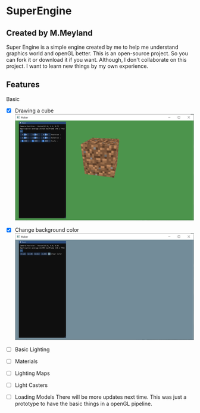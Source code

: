 # SuperEngine
## Created by M.Meyland

Super Engine is a simple engine created by me to help me understand graphics world and openGL better.
This is an open-source project. So you can fork it or download it if you want. Although, I don't 
collaborate on this project. I want to learn new things by my own experience.



## Features

Basic
  - [x] Drawing a cube
![](https://github.com/MeylandMan/photos/blob/main/0-5-SuperEngine-1.png)
  - [x] Change background color
![](https://github.com/MeylandMan/photos/blob/main/0-5-SuperEngine-0.png)
  - [ ] Basic Lighting
  - [ ] Materials
  - [ ] Lighting Maps
  - [ ] Light Casters
  - [ ] Loading Models
There will be more updates next time. This was just a prototype to have the basic things in a openGL pipeline.

